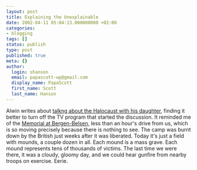 ```yaml
---
layout: post
title: Explaining the Unexplainable
date: 2002-04-11 05:04:13.000000000 +02:00
categories:
- blogging
tags: []
status: publish
type: post
published: true
meta: {}
author:
  login: shanson
  email: papascott-wp@gmail.com
  display_name: PapaScott
  first_name: Scott
  last_name: Hanson
---
```

<p>Alwin writes about <a href="http://www.vfth.com/2002/04/10#NTo0MTowOSBQTQdbdb">talkng about the Halocaust with his daughter</a>, finding it better to turn off the TV program that started the discussion. It reminded me of the <a href="http://www.bergenbelsen.de/index_E.htm">Memorial at Bergen-Belsen</a>, less than an hour's drive from us, which is so moving precisely because there is nothing to see. The camp was burnt down by the British just weeks after it was liberated. Today it's just a field with mounds, a couple dozen in all. Each mound is a mass grave. Each mound represents tens of thousands of victims. The last time we were there, it was a cloudy, gloomy day, and we could hear gunfire from nearby troops on exercise. Eerie.</p>
